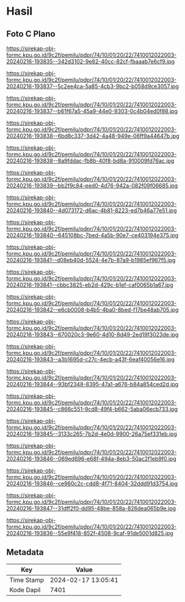 # Hasil

## Foto C Plano

https://sirekap-obj-formc.kpu.go.id/9c2f/pemilu/pdpr/74/10/01/20/22/7410012022003-20240216-193835--342d3102-9e82-40cc-82cf-fbaaab7e6cf9.jpg

https://sirekap-obj-formc.kpu.go.id/9c2f/pemilu/pdpr/74/10/01/20/22/7410012022003-20240216-193837--5c2ee4ca-5a85-4cb3-9bc2-b058d9ce3057.jpg

https://sirekap-obj-formc.kpu.go.id/9c2f/pemilu/pdpr/74/10/01/20/22/7410012022003-20240216-193837--b61f67a5-45a9-44e0-9303-0c4b04ed0f88.jpg

https://sirekap-obj-formc.kpu.go.id/9c2f/pemilu/pdpr/74/10/01/20/22/7410012022003-20240216-193838--6bd8c337-3d42-4a48-949e-06ff9a44647b.jpg

https://sirekap-obj-formc.kpu.go.id/9c2f/pemilu/pdpr/74/10/01/20/22/7410012022003-20240216-193838--8a9fddac-fb8b-40f8-bd8a-910009fd76ac.jpg

https://sirekap-obj-formc.kpu.go.id/9c2f/pemilu/pdpr/74/10/01/20/22/7410012022003-20240216-193839--bb2f9c84-eed0-4d76-942a-082f09f06685.jpg

https://sirekap-obj-formc.kpu.go.id/9c2f/pemilu/pdpr/74/10/01/20/22/7410012022003-20240216-193840--4d073172-d6ac-4b81-8223-ed7b46a77e51.jpg

https://sirekap-obj-formc.kpu.go.id/9c2f/pemilu/pdpr/74/10/01/20/22/7410012022003-20240216-193840--645108bc-7bed-4a5b-90e7-ce403194e375.jpg

https://sirekap-obj-formc.kpu.go.id/9c2f/pemilu/pdpr/74/10/01/20/22/7410012022003-20240216-193841--d08eb40d-5524-4e7b-87a9-b1985ef967f5.jpg

https://sirekap-obj-formc.kpu.go.id/9c2f/pemilu/pdpr/74/10/01/20/22/7410012022003-20240216-193841--cbbc3825-eb2d-429c-b1ef-caf0065b1a67.jpg

https://sirekap-obj-formc.kpu.go.id/9c2f/pemilu/pdpr/74/10/01/20/22/7410012022003-20240216-193842--e6cb0008-b4b5-4ba0-8bed-f17be48ab705.jpg

https://sirekap-obj-formc.kpu.go.id/9c2f/pemilu/pdpr/74/10/01/20/22/7410012022003-20240216-193843--670020c3-9e60-4d10-8d49-2ed19f3023de.jpg

https://sirekap-obj-formc.kpu.go.id/9c2f/pemilu/pdpr/74/10/01/20/22/7410012022003-20240216-193843--a3b1695d-c27c-4ecb-a43f-6eaf40056e16.jpg

https://sirekap-obj-formc.kpu.go.id/9c2f/pemilu/pdpr/74/10/01/20/22/7410012022003-20240216-193844--93bf2348-8395-47a1-a676-b84a854ced2d.jpg

https://sirekap-obj-formc.kpu.go.id/9c2f/pemilu/pdpr/74/10/01/20/22/7410012022003-20240216-193845--c866c551-9cd8-49f4-b662-5aba06ecb733.jpg

https://sirekap-obj-formc.kpu.go.id/9c2f/pemilu/pdpr/74/10/01/20/22/7410012022003-20240216-193845--3133c265-7b2d-4e0d-9900-26a75ef331eb.jpg

https://sirekap-obj-formc.kpu.go.id/9c2f/pemilu/pdpr/74/10/01/20/22/7410012022003-20240216-193846--069ed696-e68f-494a-8eb3-50ac2f1eb9f0.jpg

https://sirekap-obj-formc.kpu.go.id/9c2f/pemilu/pdpr/74/10/01/20/22/7410012022003-20240216-193846--ce960c2c-cdd8-4f71-8404-32ddd91d3754.jpg

https://sirekap-obj-formc.kpu.go.id/9c2f/pemilu/pdpr/74/10/01/20/22/7410012022003-20240216-193847--31dff2f0-dd95-48be-858a-826dea065b9e.jpg

https://sirekap-obj-formc.kpu.go.id/9c2f/pemilu/pdpr/74/10/01/20/22/7410012022003-20240216-193836--55e9f418-852f-4508-9caf-91de5001d825.jpg


## Metadata

| Key        | Value               |
| ---------- | ------------------- |
| Time Stamp | 2024-02-17 13:05:41 |
| Kode Dapil | 7401                |



